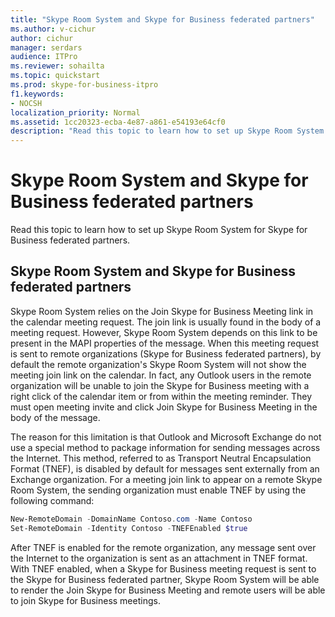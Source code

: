 ```yaml
---
title: "Skype Room System and Skype for Business federated partners"
ms.author: v-cichur
author: cichur
manager: serdars
audience: ITPro
ms.reviewer: sohailta
ms.topic: quickstart
ms.prod: skype-for-business-itpro
f1.keywords:
- NOCSH
localization_priority: Normal
ms.assetid: 1cc20323-ecba-4e87-a861-e54193e64cf0
description: "Read this topic to learn how to set up Skype Room System for Skype for Business federated partners."
---
```


# Skype Room System and Skype for Business federated partners
 
Read this topic to learn how to set up Skype Room System for Skype for Business federated partners.
  
## Skype Room System and Skype for Business federated partners

Skype Room System relies on the Join Skype for Business Meeting link in the calendar meeting request. The join link is usually found in the body of a meeting request. However, Skype Room System depends on this link to be present in the MAPI properties of the message. When this meeting request is sent to remote organizations (Skype for Business federated partners), by default the remote organization's Skype Room System will not show the meeting join link on the calendar. In fact, any Outlook users in the remote organization will be unable to join the Skype for Business meeting with a right click of the calendar item or from within the meeting reminder. They must open meeting invite and click Join Skype for Business Meeting in the body of the message. 
  
The reason for this limitation is that Outlook and Microsoft Exchange do not use a special method to package information for sending messages across the Internet. This method, referred to as Transport Neutral Encapsulation Format (TNEF), is disabled by default for messages sent externally from an Exchange organization. For a meeting join link to appear on a remote Skype Room System, the sending organization must enable TNEF by using the following command:
  
```powershell
New-RemoteDomain -DomainName Contoso.com -Name Contoso
Set-RemoteDomain -Identity Contoso -TNEFEnabled $true
```

After TNEF is enabled for the remote organization, any message sent over the Internet to the organization is sent as an attachment in TNEF format. With TNEF enabled, when a Skype for Business meeting request is sent to the Skype for Business federated partner, Skype Room System will be able to render the Join Skype for Business Meeting and remote users will be able to join Skype for Business meetings. 
